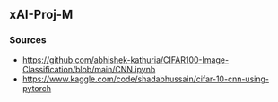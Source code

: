 ## xAI-Proj-M

### Sources
- https://github.com/abhishek-kathuria/CIFAR100-Image-Classification/blob/main/CNN.ipynb
- https://www.kaggle.com/code/shadabhussain/cifar-10-cnn-using-pytorch
